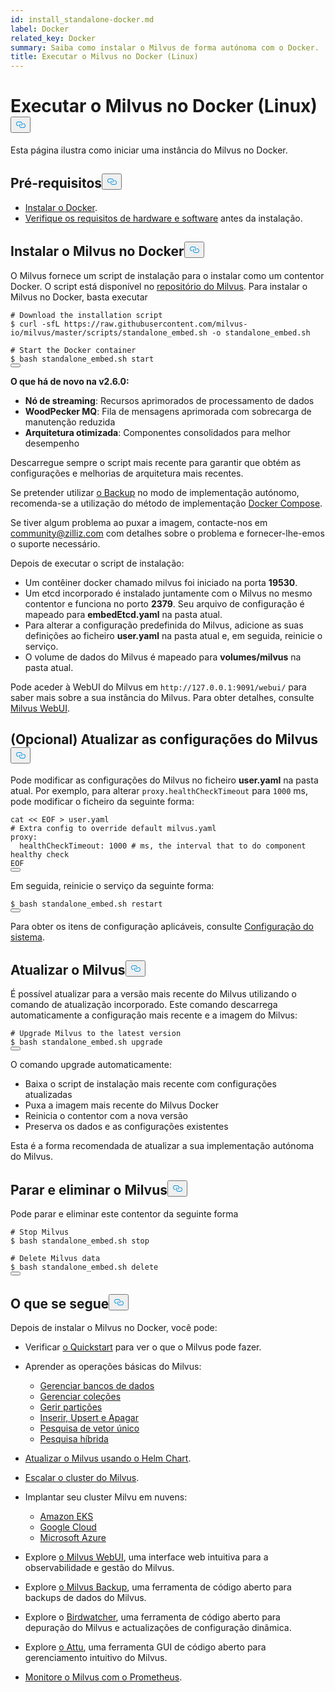 ```yaml
---
id: install_standalone-docker.md
label: Docker
related_key: Docker
summary: Saiba como instalar o Milvus de forma autónoma com o Docker.
title: Executar o Milvus no Docker (Linux)
---
```

<h1 id="Run-Milvus-in-Docker-Linux" class="common-anchor-header">Executar o Milvus no Docker (Linux)<button data-href="#Run-Milvus-in-Docker-Linux" class="anchor-icon" translate="no">
      <svg translate="no"
        aria-hidden="true"
        focusable="false"
        height="20"
        version="1.1"
        viewBox="0 0 16 16"
        width="16"
      >
        <path
          fill="#0092E4"
          fill-rule="evenodd"
          d="M4 9h1v1H4c-1.5 0-3-1.69-3-3.5S2.55 3 4 3h4c1.45 0 3 1.69 3 3.5 0 1.41-.91 2.72-2 3.25V8.59c.58-.45 1-1.27 1-2.09C10 5.22 8.98 4 8 4H4c-.98 0-2 1.22-2 2.5S3 9 4 9zm9-3h-1v1h1c1 0 2 1.22 2 2.5S13.98 12 13 12H9c-.98 0-2-1.22-2-2.5 0-.83.42-1.64 1-2.09V6.25c-1.09.53-2 1.84-2 3.25C6 11.31 7.55 13 9 13h4c1.45 0 3-1.69 3-3.5S14.5 6 13 6z"
        ></path>
      </svg>
    </button></h1><p>Esta página ilustra como iniciar uma instância do Milvus no Docker.</p>
<h2 id="Prerequisites" class="common-anchor-header">Pré-requisitos<button data-href="#Prerequisites" class="anchor-icon" translate="no">
      <svg translate="no"
        aria-hidden="true"
        focusable="false"
        height="20"
        version="1.1"
        viewBox="0 0 16 16"
        width="16"
      >
        <path
          fill="#0092E4"
          fill-rule="evenodd"
          d="M4 9h1v1H4c-1.5 0-3-1.69-3-3.5S2.55 3 4 3h4c1.45 0 3 1.69 3 3.5 0 1.41-.91 2.72-2 3.25V8.59c.58-.45 1-1.27 1-2.09C10 5.22 8.98 4 8 4H4c-.98 0-2 1.22-2 2.5S3 9 4 9zm9-3h-1v1h1c1 0 2 1.22 2 2.5S13.98 12 13 12H9c-.98 0-2-1.22-2-2.5 0-.83.42-1.64 1-2.09V6.25c-1.09.53-2 1.84-2 3.25C6 11.31 7.55 13 9 13h4c1.45 0 3-1.69 3-3.5S14.5 6 13 6z"
        ></path>
      </svg>
    </button></h2><ul>
<li><a href="https://docs.docker.com/get-docker/">Instalar o Docker</a>.</li>
<li><a href="/docs/pt/prerequisite-docker.md">Verifique os requisitos de hardware e software</a> antes da instalação.</li>
</ul>
<h2 id="Install-Milvus-in-Docker" class="common-anchor-header">Instalar o Milvus no Docker<button data-href="#Install-Milvus-in-Docker" class="anchor-icon" translate="no">
      <svg translate="no"
        aria-hidden="true"
        focusable="false"
        height="20"
        version="1.1"
        viewBox="0 0 16 16"
        width="16"
      >
        <path
          fill="#0092E4"
          fill-rule="evenodd"
          d="M4 9h1v1H4c-1.5 0-3-1.69-3-3.5S2.55 3 4 3h4c1.45 0 3 1.69 3 3.5 0 1.41-.91 2.72-2 3.25V8.59c.58-.45 1-1.27 1-2.09C10 5.22 8.98 4 8 4H4c-.98 0-2 1.22-2 2.5S3 9 4 9zm9-3h-1v1h1c1 0 2 1.22 2 2.5S13.98 12 13 12H9c-.98 0-2-1.22-2-2.5 0-.83.42-1.64 1-2.09V6.25c-1.09.53-2 1.84-2 3.25C6 11.31 7.55 13 9 13h4c1.45 0 3-1.69 3-3.5S14.5 6 13 6z"
        ></path>
      </svg>
    </button></h2><p>O Milvus fornece um script de instalação para o instalar como um contentor Docker. O script está disponível no <a href="https://raw.githubusercontent.com/milvus-io/milvus/master/scripts/standalone_embed.sh">repositório do Milvus</a>. Para instalar o Milvus no Docker, basta executar</p>
<pre><code translate="no" class="language-shell"><span class="hljs-meta prompt_"># </span><span class="language-bash">Download the installation script</span>
<span class="hljs-meta prompt_">$ </span><span class="language-bash">curl -sfL https://raw.githubusercontent.com/milvus-io/milvus/master/scripts/standalone_embed.sh -o standalone_embed.sh</span>
<span class="hljs-meta prompt_">
# </span><span class="language-bash">Start the Docker container</span>
<span class="hljs-meta prompt_">$ </span><span class="language-bash">bash standalone_embed.sh start</span>
<button class="copy-code-btn"></button></code></pre>
<div class="alert note">
<p><strong>O que há de novo na v2.6.0:</strong></p>
<ul>
<li><strong>Nó de streaming</strong>: Recursos aprimorados de processamento de dados</li>
<li><strong>WoodPecker MQ</strong>: Fila de mensagens aprimorada com sobrecarga de manutenção reduzida</li>
<li><strong>Arquitetura otimizada</strong>: Componentes consolidados para melhor desempenho</li>
</ul>
<p>Descarregue sempre o script mais recente para garantir que obtém as configurações e melhorias de arquitetura mais recentes.</p>
<p>Se pretender utilizar <a href="https://milvus.io/docs/milvus_backup_overview.md">o Backup</a> no modo de implementação autónomo, recomenda-se a utilização do método de implementação <a href="https://milvus.io/docs/install_standalone-docker-compose.md">Docker Compose</a>.</p>
<p>Se tiver algum problema ao puxar a imagem, contacte-nos em <a href="mailto:community@zilliz.com">community@zilliz.com</a> com detalhes sobre o problema e fornecer-lhe-emos o suporte necessário.</p>
</div>
<p>Depois de executar o script de instalação:</p>
<ul>
<li>Um contêiner docker chamado milvus foi iniciado na porta <strong>19530</strong>.</li>
<li>Um etcd incorporado é instalado juntamente com o Milvus no mesmo contentor e funciona no porto <strong>2379</strong>. Seu arquivo de configuração é mapeado para <strong>embedEtcd.yaml</strong> na pasta atual.</li>
<li>Para alterar a configuração predefinida do Milvus, adicione as suas definições ao ficheiro <strong>user.yaml</strong> na pasta atual e, em seguida, reinicie o serviço.</li>
<li>O volume de dados do Milvus é mapeado para <strong>volumes/milvus</strong> na pasta atual.</li>
</ul>
<p>Pode aceder à WebUI do Milvus em <code translate="no">http://127.0.0.1:9091/webui/</code> para saber mais sobre a sua instância do Milvus. Para obter detalhes, consulte <a href="/docs/pt/milvus-webui.md">Milvus WebUI</a>.</p>
<h2 id="Optional-Update-Milvus-configurations" class="common-anchor-header">(Opcional) Atualizar as configurações do Milvus<button data-href="#Optional-Update-Milvus-configurations" class="anchor-icon" translate="no">
      <svg translate="no"
        aria-hidden="true"
        focusable="false"
        height="20"
        version="1.1"
        viewBox="0 0 16 16"
        width="16"
      >
        <path
          fill="#0092E4"
          fill-rule="evenodd"
          d="M4 9h1v1H4c-1.5 0-3-1.69-3-3.5S2.55 3 4 3h4c1.45 0 3 1.69 3 3.5 0 1.41-.91 2.72-2 3.25V8.59c.58-.45 1-1.27 1-2.09C10 5.22 8.98 4 8 4H4c-.98 0-2 1.22-2 2.5S3 9 4 9zm9-3h-1v1h1c1 0 2 1.22 2 2.5S13.98 12 13 12H9c-.98 0-2-1.22-2-2.5 0-.83.42-1.64 1-2.09V6.25c-1.09.53-2 1.84-2 3.25C6 11.31 7.55 13 9 13h4c1.45 0 3-1.69 3-3.5S14.5 6 13 6z"
        ></path>
      </svg>
    </button></h2><p>Pode modificar as configurações do Milvus no ficheiro <strong>user.yaml</strong> na pasta atual. Por exemplo, para alterar <code translate="no">proxy.healthCheckTimeout</code> para <code translate="no">1000</code> ms, pode modificar o ficheiro da seguinte forma:</p>
<pre><code translate="no" class="language-shell">cat &lt;&lt; EOF &gt; user.yaml
<span class="hljs-meta prompt_"># </span><span class="language-bash">Extra config to override default milvus.yaml</span>
proxy:
  healthCheckTimeout: 1000 # ms, the interval that to do component healthy check
EOF
<button class="copy-code-btn"></button></code></pre>
<p>Em seguida, reinicie o serviço da seguinte forma:</p>
<pre><code translate="no" class="language-shell"><span class="hljs-meta prompt_">$ </span><span class="language-bash">bash standalone_embed.sh restart</span>
<button class="copy-code-btn"></button></code></pre>
<p>Para obter os itens de configuração aplicáveis, consulte <a href="/docs/pt/system_configuration.md">Configuração do sistema</a>.</p>
<h2 id="Upgrade-Milvus" class="common-anchor-header">Atualizar o Milvus<button data-href="#Upgrade-Milvus" class="anchor-icon" translate="no">
      <svg translate="no"
        aria-hidden="true"
        focusable="false"
        height="20"
        version="1.1"
        viewBox="0 0 16 16"
        width="16"
      >
        <path
          fill="#0092E4"
          fill-rule="evenodd"
          d="M4 9h1v1H4c-1.5 0-3-1.69-3-3.5S2.55 3 4 3h4c1.45 0 3 1.69 3 3.5 0 1.41-.91 2.72-2 3.25V8.59c.58-.45 1-1.27 1-2.09C10 5.22 8.98 4 8 4H4c-.98 0-2 1.22-2 2.5S3 9 4 9zm9-3h-1v1h1c1 0 2 1.22 2 2.5S13.98 12 13 12H9c-.98 0-2-1.22-2-2.5 0-.83.42-1.64 1-2.09V6.25c-1.09.53-2 1.84-2 3.25C6 11.31 7.55 13 9 13h4c1.45 0 3-1.69 3-3.5S14.5 6 13 6z"
        ></path>
      </svg>
    </button></h2><p>É possível atualizar para a versão mais recente do Milvus utilizando o comando de atualização incorporado. Este comando descarrega automaticamente a configuração mais recente e a imagem do Milvus:</p>
<pre><code translate="no" class="language-shell"><span class="hljs-meta prompt_"># </span><span class="language-bash">Upgrade Milvus to the latest version</span>
<span class="hljs-meta prompt_">$ </span><span class="language-bash">bash standalone_embed.sh upgrade</span>
<button class="copy-code-btn"></button></code></pre>
<div class="alert note">
<p>O comando upgrade automaticamente:</p>
<ul>
<li>Baixa o script de instalação mais recente com configurações atualizadas</li>
<li>Puxa a imagem mais recente do Milvus Docker</li>
<li>Reinicia o contentor com a nova versão</li>
<li>Preserva os dados e as configurações existentes</li>
</ul>
<p>Esta é a forma recomendada de atualizar a sua implementação autónoma do Milvus.</p>
</div>
<h2 id="Stop-and-delete-Milvus" class="common-anchor-header">Parar e eliminar o Milvus<button data-href="#Stop-and-delete-Milvus" class="anchor-icon" translate="no">
      <svg translate="no"
        aria-hidden="true"
        focusable="false"
        height="20"
        version="1.1"
        viewBox="0 0 16 16"
        width="16"
      >
        <path
          fill="#0092E4"
          fill-rule="evenodd"
          d="M4 9h1v1H4c-1.5 0-3-1.69-3-3.5S2.55 3 4 3h4c1.45 0 3 1.69 3 3.5 0 1.41-.91 2.72-2 3.25V8.59c.58-.45 1-1.27 1-2.09C10 5.22 8.98 4 8 4H4c-.98 0-2 1.22-2 2.5S3 9 4 9zm9-3h-1v1h1c1 0 2 1.22 2 2.5S13.98 12 13 12H9c-.98 0-2-1.22-2-2.5 0-.83.42-1.64 1-2.09V6.25c-1.09.53-2 1.84-2 3.25C6 11.31 7.55 13 9 13h4c1.45 0 3-1.69 3-3.5S14.5 6 13 6z"
        ></path>
      </svg>
    </button></h2><p>Pode parar e eliminar este contentor da seguinte forma</p>
<pre><code translate="no" class="language-shell"><span class="hljs-meta prompt_"># </span><span class="language-bash">Stop Milvus</span>
<span class="hljs-meta prompt_">$ </span><span class="language-bash">bash standalone_embed.sh stop</span>
<span class="hljs-meta prompt_">
# </span><span class="language-bash">Delete Milvus data</span>
<span class="hljs-meta prompt_">$ </span><span class="language-bash">bash standalone_embed.sh delete</span>
<button class="copy-code-btn"></button></code></pre>
<h2 id="Whats-next" class="common-anchor-header">O que se segue<button data-href="#Whats-next" class="anchor-icon" translate="no">
      <svg translate="no"
        aria-hidden="true"
        focusable="false"
        height="20"
        version="1.1"
        viewBox="0 0 16 16"
        width="16"
      >
        <path
          fill="#0092E4"
          fill-rule="evenodd"
          d="M4 9h1v1H4c-1.5 0-3-1.69-3-3.5S2.55 3 4 3h4c1.45 0 3 1.69 3 3.5 0 1.41-.91 2.72-2 3.25V8.59c.58-.45 1-1.27 1-2.09C10 5.22 8.98 4 8 4H4c-.98 0-2 1.22-2 2.5S3 9 4 9zm9-3h-1v1h1c1 0 2 1.22 2 2.5S13.98 12 13 12H9c-.98 0-2-1.22-2-2.5 0-.83.42-1.64 1-2.09V6.25c-1.09.53-2 1.84-2 3.25C6 11.31 7.55 13 9 13h4c1.45 0 3-1.69 3-3.5S14.5 6 13 6z"
        ></path>
      </svg>
    </button></h2><p>Depois de instalar o Milvus no Docker, você pode:</p>
<ul>
<li><p>Verificar <a href="/docs/pt/quickstart.md">o Quickstart</a> para ver o que o Milvus pode fazer.</p></li>
<li><p>Aprender as operações básicas do Milvus:</p>
<ul>
<li><a href="/docs/pt/manage_databases.md">Gerenciar bancos de dados</a></li>
<li><a href="/docs/pt/manage-collections.md">Gerenciar coleções</a></li>
<li><a href="/docs/pt/manage-partitions.md">Gerir partições</a></li>
<li><a href="/docs/pt/insert-update-delete.md">Inserir, Upsert e Apagar</a></li>
<li><a href="/docs/pt/single-vector-search.md">Pesquisa de vetor único</a></li>
<li><a href="/docs/pt/multi-vector-search.md">Pesquisa híbrida</a></li>
</ul></li>
<li><p><a href="/docs/pt/upgrade_milvus_cluster-helm.md">Atualizar o Milvus usando o Helm Chart</a>.</p></li>
<li><p><a href="/docs/pt/scaleout.md">Escalar o cluster do Milvus</a>.</p></li>
<li><p>Implantar seu cluster Milvu em nuvens:</p>
<ul>
<li><a href="/docs/pt/eks.md">Amazon EKS</a></li>
<li><a href="/docs/pt/gcp.md">Google Cloud</a></li>
<li><a href="/docs/pt/azure.md">Microsoft Azure</a></li>
</ul></li>
<li><p>Explore <a href="/docs/pt/milvus-webui.md">o Milvus WebUI</a>, uma interface web intuitiva para a observabilidade e gestão do Milvus.</p></li>
<li><p>Explore <a href="/docs/pt/milvus_backup_overview.md">o Milvus Backup</a>, uma ferramenta de código aberto para backups de dados do Milvus.</p></li>
<li><p>Explore o <a href="/docs/pt/birdwatcher_overview.md">Birdwatcher</a>, uma ferramenta de código aberto para depuração do Milvus e actualizações de configuração dinâmica.</p></li>
<li><p>Explore <a href="https://github.com/zilliztech/attu">o Attu</a>, uma ferramenta GUI de código aberto para gerenciamento intuitivo do Milvus.</p></li>
<li><p><a href="/docs/pt/monitor.md">Monitore o Milvus com o Prometheus</a>.</p></li>
</ul>

